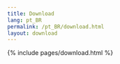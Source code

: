 ```yaml
---
title: Download
lang: pt_BR
permalink: /pt_BR/download.html
layout: download
---
```


{% include pages/download.html %}
